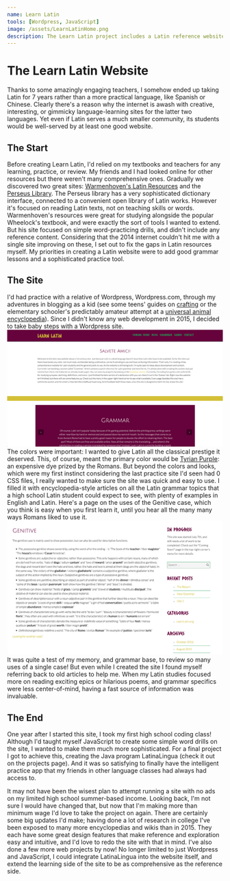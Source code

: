 ```yaml
---
name: Learn Latin
tools: [Wordpress, JavaScript]
image: /assets/LearnLatinHome.png
description: The Learn Latin project includes a Latin reference website and language-learning tool.
---
```


# The Learn Latin Website
Thanks to some amazingly engaging teachers, I somehow ended up taking Latin for 7 years rather than a more practical language, like Spanish or Chinese. Clearly there's a reason why the internet is awash with creative, interesting, or gimmicky language-learning sites for the latter two languages. Yet even if Latin serves a much smaller community, its students would be well-served by at least one good website.

## The Start
Before creating Learn Latin, I'd relied on my textbooks and teachers for any learning, practice, or review. My friends and I had looked online for other resources but there weren't many comprehensive ones. Gradually we discovered two great sites: [Warmenhoven's Latin Resources](https://www.warmenhoven.org/latin/vocab/) and the [Perseus Library](https://www.perseus.tufts.edu/hopper/). The Perseus library has a very sophisticated dictionary interface, connected to a convenient open library of Latin works. However it's focused on reading Latin texts, not on teaching skills or words. Warmenhoven's resources were great for studying alongside the popular Wheelock's textbook, and were exactly the sort of tools I wanted to extend. But his site focused on simple word-practicing drills, and didn't include any reference content. Considering that the 2014 internet couldn't hit me with a single site improving on these, I set out to fix the gaps in Latin resources myself. My priorities in creating a Latin website were to add good grammar lessons and a sophisticated practice tool.

## The Site
I'd had practice with a relative of Wordpress, Wordpress.com, through my adventures in blogging as a kid (see some teens' guides on [crafting](https://sillypudding.wordpress.com) or the elementary schooler's predictably amateur attempt at a [universal animal encyclopedia](https://4leggedfriends.wordpress.com)). Since I didn't know any web development in 2015, I decided to take baby steps with a Wordpress site.
![Homepage](/assets/LearnLatinHome.png)
The colors were important: I wanted to give Latin all the classical prestige it deserved. This, of course, meant the primary color would be [Tyrian Purple](https://en.wikipedia.org/wiki/Tyrian_purple): an expensive dye prized by the Romans. But beyond the colors and looks, which were my first instinct considering the last practice site I'd seen had 0 CSS files, I really wanted to make sure the site was quick and easy to use. I filled it with encyclopedia-style articles on all the Latin grammar topics that a high school Latin student could expect to see, with plenty of examples in English and Latin. Here's a page on the uses of the Genitive case, which you think is easy when you first learn it, until you hear all the many many ways Romans liked to use it.
![Genitives Article](/assets/LearnLatinGenitive.png)
It was quite a test of my memory, and grammar base, to review so many uses of a single case! But even while I created the site I found myself referring back to old articles to help me. When my Latin studies focused more on reading exciting epics or hilarious poems, and grammar specifics were less center-of-mind, having a fast source of information was invaluable.
## The End
One year after I started this site, I took my first high school coding class! Although I'd taught myself JavaScript to create some simple word drills on the site, I wanted to make them much more sophisticated. For a final project I got to achieve this, creating the Java program LatinaLingua (check it out on the projects page). And it was so satisfying to finally have the intelligent practice app that my friends in other language classes had always had access to.

It may not have been the wisest plan to attempt running a site with no ads on my limited high school summer-based income. Looking back, I'm not sure I would have changed that, but now that I'm making more than minimum wage I'd love to take the project on again. There are certainly some big updates I'd make; having done a lot of research in college I've been exposed to many more encyclopedias and wikis than in 2015. They each have some great design features that make reference and exploration easy and intuitive, and I'd love to redo the site with that in mind. I've also done a few more web projects by now! No longer limited to just Wordpress and JavaScript, I could integrate LatinaLingua into the website itself, and extend the learning side of the site to be as comprehensive as the reference side.
